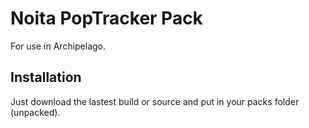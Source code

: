 # Noita PopTracker Pack

For use in Archipelago.

## Installation

Just download the lastest build or source and put in your packs folder (unpacked).
